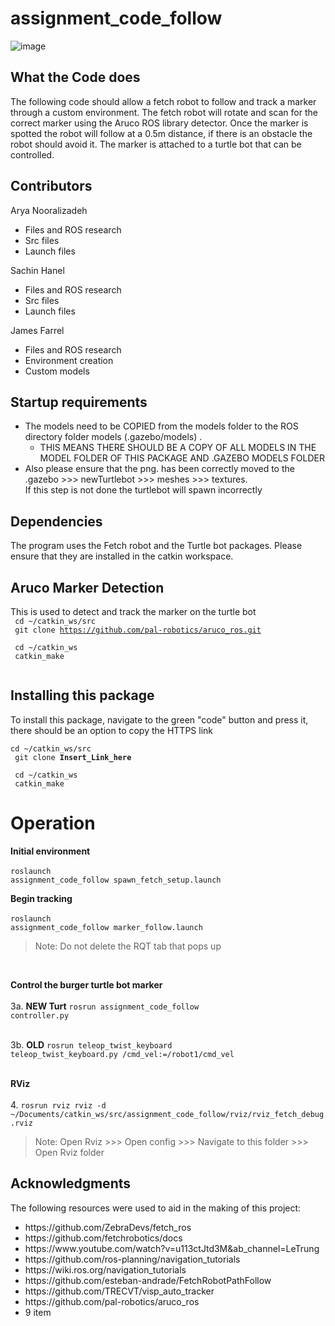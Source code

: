 # assignment_code_follow
![image](https://github.com/sachinhanelUTS/assignment_code_follow/assets/64720029/b5736388-f124-4397-8116-23efcda29aa4)

## What the Code does
The following code should allow a fetch robot to follow and track a marker through a custom environment. The fetch robot will rotate and scan for the correct marker using the Aruco ROS library detector.
Once the marker is spotted the robot will follow at a 0.5m distance, if there is an obstacle the robot should avoid it. The marker is attached to a turtle bot that can be controlled. </br>

## Contributors
Arya Nooralizadeh </br>
- Files and ROS research </br>
- Src files </br>
- Launch files </br>

Sachin Hanel </br>
- Files and ROS research </br>
- Src files </br>
- Launch files </br>

James Farrel </br>
- Files and ROS research </br>
- Environment creation </br>
- Custom models </br>

## Startup requirements
- The models need to be COPIED from the models folder to the ROS directory folder models (.gazebo/models) . </br>
     - THIS MEANS THERE SHOULD BE A COPY OF ALL MODELS IN THE MODEL FOLDER OF THIS PACKAGE AND .GAZEBO MODELS FOLDER </br>
- Also please ensure that the png. has been correctly moved to the .gazebo >>> newTurtlebot >>> meshes >>> textures. </br>
If this step is not done the turtlebot will spawn incorrectly </br>

## Dependencies
The program uses the Fetch robot and the Turtle bot packages. Please ensure that they are installed in the catkin workspace. 

## Aruco Marker Detection
This is used to detect and track the marker on the turtle bot </br>
<code>
cd ~/catkin_ws/src </br>
git clone https://github.com/pal-robotics/aruco_ros.git </br>
cd ~/catkin_ws </br>
catkin_make </br>
</code>

## Installing this package
To install this package, navigate to the green "code" button and press it, there should be an option to copy the HTTPS link </br>
<code>
cd ~/catkin_ws/src </br>
git clone **Insert_Link_here** </br>
cd ~/catkin_ws </br>
catkin_make
</code>

# Operation
**Initial environment** </br>
</br>
<code>roslaunch assignment_code_follow spawn_fetch_setup.launch</code> </br>
   
**Begin tracking** </br>
</br>
<code>roslaunch assignment_code_follow marker_follow.launch </code></br>
>Note: Do not delete the RQT tab that pops up </br>
</br>

**Control the burger turtle bot marker** </br>
</br>
3a. **NEW Turt** <code>rosrun assignment_code_follow controller.py</code> </br></br>

3b. **OLD** <code>rosrun teleop_twist_keyboard teleop_twist_keyboard.py /cmd_vel:=/robot1/cmd_vel</code> </br>
</br>

**RViz** </br>
</br>
4. <code>rosrun rviz rviz -d ~/Documents/catkin_ws/src/assignment_code_follow/rviz/rviz_fetch_debug.rviz
</code> 
>Note: Open Rviz >>> Open config >>> Navigate to this folder >>> Open Rviz folder</br>

## **Acknowledgments**
The following resources were used to aid in the making of this project: </br>
<ul>
  <li>https://github.com/ZebraDevs/fetch_ros</li>
  <li>https://github.com/fetchrobotics/docs</li>
  <li>https://www.youtube.com/watch?v=u113ctJtd3M&ab_channel=LeTrung</li>
  <li>https://github.com/ros-planning/navigation_tutorials</li>
	<li>https://wiki.ros.org/navigation_tutorials</li>
	<li>https://github.com/esteban-andrade/FetchRobotPathFollow</li>
	<li>https://github.com/TRECVT/visp_auto_tracker</li>
	<li>https://github.com/pal-robotics/aruco_ros</li>
	<li>9 item</li>
</ul>

